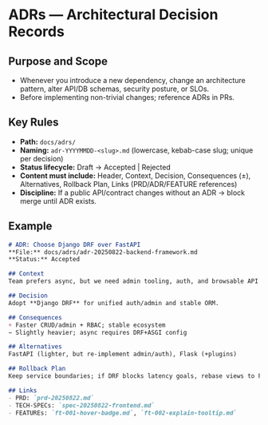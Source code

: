 # ADRs — Architectural Decision Records

## Purpose and Scope
- Whenever you introduce a new dependency, change an architecture pattern, alter API/DB schemas, security posture, or SLOs.
- Before implementing non-trivial changes; reference ADRs in PRs.

## Key Rules
- **Path:** `docs/adrs/`
- **Naming:** `adr-YYYYMMDD-<slug>.md` (lowercase, kebab-case slug; unique per decision)
- **Status lifecycle:** Draft → Accepted | Rejected
- **Content must include:** Header, Context, Decision, Consequences (±), Alternatives, Rollback Plan, Links (PRD/ADR/FEATURE references)
- **Discipline:** If a public API/contract changes without an ADR → block merge until ADR exists.

## Example
```md
# ADR: Choose Django DRF over FastAPI
**File:** docs/adrs/adr-20250822-backend-framework.md  
**Status:** Accepted  

## Context
Team prefers async, but we need admin tooling, auth, and browsable API quickly.

## Decision
Adopt **Django DRF** for unified auth/admin and stable ORM.

## Consequences
+ Faster CRUD/admin + RBAC; stable ecosystem  
− Slightly heavier; async requires DRF+ASGI config

## Alternatives
FastAPI (lighter, but re-implement admin/auth), Flask (+plugins)

## Rollback Plan
Keep service boundaries; if DRF blocks latency goals, rebase views to FastAPI gateway.

## Links
- PRD: `prd-20250822.md`
- TECH-SPECs: `spec-20250822-frontend.md`
- FEATUREs: `ft-001-hover-badge.md`, `ft-002-explain-tooltip.md`
```